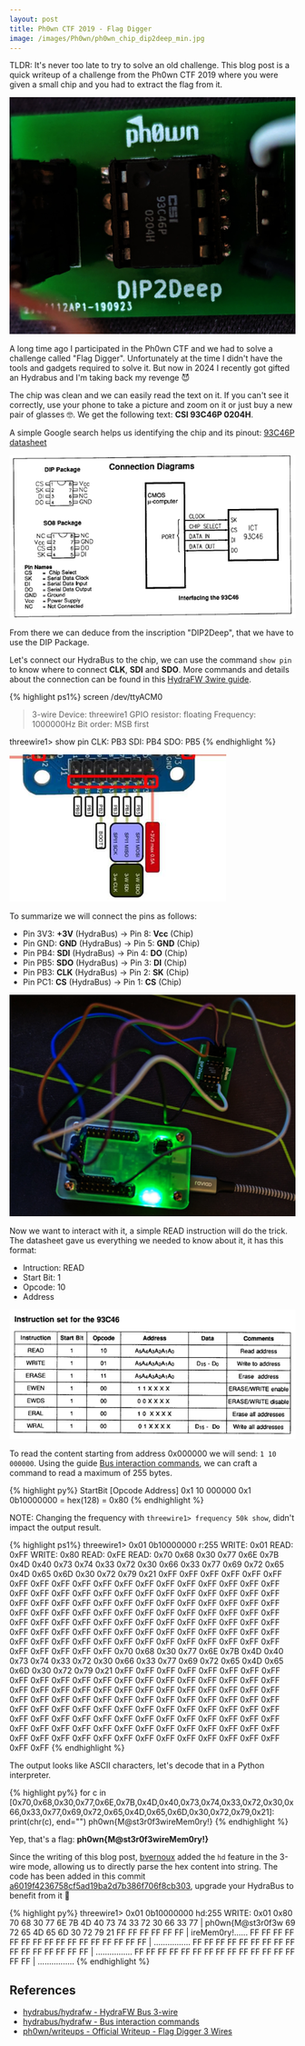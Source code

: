 ```yaml
---
layout: post
title: Ph0wn CTF 2019 - Flag Digger
image: /images/Ph0wn/ph0wn_chip_dip2deep_min.jpg
---
```


TLDR: It's never too late to try to solve an old challenge. This blog post is a quick writeup of a challenge from the Ph0wn CTF 2019 where you were given a small chip and you had to extract the flag from it.

![](/images/Ph0wn/ph0wn_chip_dip2deep_min.jpg)

<!--more-->

A long time ago I participated in the Ph0wn CTF and we had to solve a challenge called "Flag Digger".
Unfortunately at the time I didn't have the tools and gadgets required to solve it.
But now in 2024 I recently got gifted an Hydrabus and I'm taking back my revenge 😈 

The chip was clean and we can easily read the text on it. If you can't see it correctly, use your phone to take a picture and zoom on it or just buy a new pair of glasses 🤓. We get the following text: **CSI 93C46P 0204H**.

A simple Google search helps us identifying the chip and its pinout: [93C46P datasheet](https://pdf1.alldatasheet.com/datasheet-pdf/view/1715855/ETC/93C46P.html)

![](/images/Ph0wn/datasheet-93C46P-pinout.png)

From there we can deduce from the inscription "DIP2Deep", that we have to use the DIP Package.

Let's connect our HydraBus to the chip, we can use the command `show pin` to know where to connect **CLK**, **SDI** and **SDO**. More commands and details about the connection can be found in this [HydraFW 3wire guide](https://github.com/hydrabus/hydrafw/wiki/HydraFW-3wire-guide).

{% highlight ps1%}
screen /dev/ttyACM0

> 3-wire
Device: threewire1
GPIO resistor: floating
Frequency: 1000000Hz
Bit order: MSB first

threewire1> show pin 
CLK: PB3
SDI: PB4
SDO: PB5
{% endhighlight %}

![](/images/Ph0wn/hydrabus-pinout.png)

To summarize we will connect the pins as follows:

* Pin 3V3: **+3V** (HydraBus)  -> Pin 8: **Vcc** (Chip)
* Pin GND: **GND** (HydraBus) -> Pin 5: **GND** (Chip)
* Pin PB4: **SDI** (HydraBus) -> Pin 4: **DO** (Chip)
* Pin PB5: **SDO** (HydraBus) -> Pin 3: **DI** (Chip)
* Pin PB3: **CLK** (HydraBus) -> Pin 2: **SK** (Chip)
* Pin PC1: **CS**  (HydraBus) -> Pin 1: **CS** (Chip)


![](/images/Ph0wn/ph0wn_solve_dip2deep_min.jpg)

Now we want to interact with it, a simple READ instruction will do the trick. The datasheet gave us everything we needed to know about it, it has this format:

* Intruction: READ
* Start Bit: 1
* Opcode: 10
* Address

![](/images/Ph0wn/datasheet-93C46P-read-instruction.png)

To read the content starting from address 0x000000 we will send: `1 10 000000`. Using the guide [Bus interaction commands](https://github.com/hydrabus/hydrafw/wiki/Bus-interaction-commands), we can craft a command to read a maximum of 255 bytes.    

{% highlight py%}
StartBit [Opcode Address]
0x1      10      000000
0x1      0b10000000 = hex(128) = 0x80
{% endhighlight %}

NOTE: Changing the frequency with `threewire1> frequency 50k show`, didn't impact the output result.

{% highlight ps1%}
threewire1> 0x01 0b10000000 r:255
WRITE: 0x01 READ: 0xFF
WRITE: 0x80 READ: 0xFE
READ: 0x70 0x68 0x30 0x77 0x6E 0x7B 0x4D 0x40 0x73 0x74 0x33 0x72 0x30 0x66 0x33 0x77 0x69 0x72 0x65 0x4D 0x65 0x6D 0x30 0x72 0x79 0x21 0xFF 0xFF 0xFF 0xFF 0xFF 0xFF 0xFF 0xFF 0xFF 0xFF 0xFF 0xFF 0xFF 0xFF 0xFF 0xFF 0xFF 0xFF 0xFF 0xFF 0xFF 0xFF 0xFF 0xFF 0xFF 0xFF 0xFF 0xFF 0xFF 0xFF 0xFF 0xFF 0xFF 0xFF 0xFF 0xFF 0xFF 0xFF 0xFF 0xFF 0xFF 0xFF 0xFF 0xFF 0xFF 0xFF 0xFF 0xFF 0xFF 0xFF 0xFF 0xFF 0xFF 0xFF 0xFF 0xFF 0xFF 0xFF 0xFF 0xFF 0xFF 0xFF 0xFF 0xFF 0xFF 0xFF 0xFF 0xFF 0xFF 0xFF 0xFF 0xFF 0xFF 0xFF 0xFF 0xFF 0xFF 0xFF 0xFF 0xFF 0xFF 0xFF 0xFF 0xFF 0xFF 0xFF 0xFF 0xFF 0xFF 0xFF 0xFF 0xFF 0xFF 0xFF 0xFF 0xFF 0xFF 0xFF 0xFF 0xFF 0xFF 0xFF 0x70 0x68 0x30 0x77 0x6E 0x7B 0x4D 0x40 0x73 0x74 0x33 0x72 0x30 0x66 0x33 0x77 0x69 0x72 0x65 0x4D 0x65 0x6D 0x30 0x72 0x79 0x21 0xFF 0xFF 0xFF 0xFF 0xFF 0xFF 0xFF 0xFF 0xFF 0xFF 0xFF 0xFF 0xFF 0xFF 0xFF 0xFF 0xFF 0xFF 0xFF 0xFF 0xFF 0xFF 0xFF 0xFF 0xFF 0xFF 0xFF 0xFF 0xFF 0xFF 0xFF 0xFF 0xFF 0xFF 0xFF 0xFF 0xFF 0xFF 0xFF 0xFF 0xFF 0xFF 0xFF 0xFF 0xFF 0xFF 0xFF 0xFF 0xFF 0xFF 0xFF 0xFF 0xFF 0xFF 0xFF 0xFF 0xFF 0xFF 0xFF 0xFF 0xFF 0xFF 0xFF 0xFF 0xFF 0xFF 0xFF 0xFF 0xFF 0xFF 0xFF 0xFF 0xFF 0xFF 0xFF 0xFF 0xFF 0xFF 0xFF 0xFF 0xFF 0xFF 0xFF 0xFF 0xFF 0xFF 0xFF 0xFF 0xFF 0xFF 0xFF 0xFF 0xFF 0xFF 0xFF 0xFF 0xFF 0xFF 0xFF 0xFF 0xFF
{% endhighlight %}

The output looks like ASCII characters, let's decode that in a Python interpreter.

{% highlight py%}
for c in [0x70,0x68,0x30,0x77,0x6E,0x7B,0x4D,0x40,0x73,0x74,0x33,0x72,0x30,0x66,0x33,0x77,0x69,0x72,0x65,0x4D,0x65,0x6D,0x30,0x72,0x79,0x21]: print(chr(c), end="")
ph0wn{M@st3r0f3wireMem0ry!}
{% endhighlight %}

Yep, that's a flag: **ph0wn{M@st3r0f3wireMem0ry!}**

Since the writing of this blog post, [bvernoux](https://twitter.com/bvernoux) added the `hd` feature in the 3-wire mode, allowing us to directly parse the hex content into string. The code has been added in this commit [a6019f4236758cf5ad19ba2d7b386f706f8cb303](https://github.com/hydrabus/hydrafw/commit/a6019f4236758cf5ad19ba2d7b386f706f8cb303), upgrade your HydraBus to benefit from it 🤩

{% highlight py%}
threewire1> 0x01 0b10000000 hd:255 
WRITE: 0x01 0x80 
70 68 30 77 6E 7B 4D 40  73 74 33 72 30 66 33 77  |  ph0wn{M@st3r0f3w 
69 72 65 4D 65 6D 30 72  79 21 FF FF FF FF FF FF  |  ireMem0ry!...... 
FF FF FF FF FF FF FF FF  FF FF FF FF FF FF FF FF  |  ................ 
FF FF FF FF FF FF FF FF  FF FF FF FF FF FF FF FF  |  ................ 
FF FF FF FF FF FF FF FF  FF FF FF FF FF FF FF FF  |  ................ 
{% endhighlight %}


## References

* [hydrabus/hydrafw - HydraFW Bus 3-wire](https://github.com/hydrabus/hydrafw/wiki/HydraFW-3wire-guide)
* [hydrabus/hydrafw - Bus interaction commands](https://github.com/hydrabus/hydrafw/wiki/Bus-interaction-commands)
* [ph0wn/writeups - Official Writeup - Flag Digger 3 Wires](https://github.com/ph0wn/writeups/blob/master/2019/hardware/flagdigger.md)